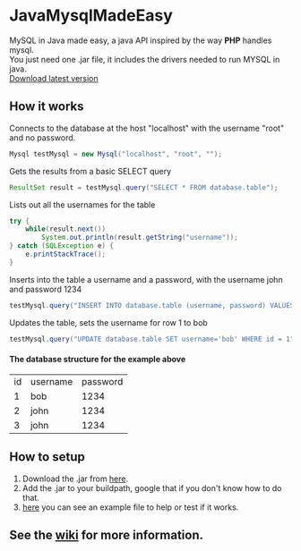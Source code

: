 # JavaMysqlMadeEasy
MySQL in Java made easy, a java API inspired by the way **PHP** handles mysql.<br>
You just need one .jar file, it includes the drivers needed to run MYSQL in java.<br>
[Download latest version](https://github.com/viktorstrate/JavaMysqlMadeEasy/releases/latest)

## How it works
Connects to the database at the host "localhost" with the username "root" and no password.
```java
Mysql testMysql = new Mysql("localhost", "root", "");
```
Gets the results from a basic SELECT query
```java
ResultSet result = testMysql.query("SELECT * FROM database.table");
```
Lists out all the usernames for the table
```java
try {
    while(result.next())
        System.out.println(result.getString("username"));
} catch (SQLException e) {
    e.printStackTrace();
}
```
Inserts into the table a username and a password, with the username john and password 1234
```java
testMysql.query("INSERT INTO database.table (username, password) VALUES ('john', '1234')");
```
Updates the table, sets the username for row 1 to bob
```java
testMysql.query("UPDATE database.table SET username='bob' WHERE id = 1");
```
#### The database structure for the example above
<table>
<tr><td>id</td><td>username</td><td>password</td></tr>
<tr><td>1</td><td>bob</td><td>1234</td>
<tr><td>2</td><td>john</td><td>1234</td>
<tr><td>3</td><td>john</td><td>1234</td>
</table>

## How to setup
1. Download the .jar from [here](https://github.com/viktorstrate/JavaMysqlMadeEasy/releases/latest).
2. Add the .jar to your buildpath, google that if you don't know how to do that.
3. [here](https://github.com/viktorstrate/JavaMysqlMadeEasy/blob/master/src/test/java/Example.java) you can see an example file to help or test if it works.

## See the [wiki](https://github.com/viktorstrate/JavaMysqlMadeEasy/wiki) for more information.
